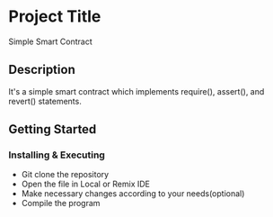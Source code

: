 # Project Title

Simple Smart Contract 

## Description

It's a simple smart contract which implements require(), assert(), and revert() statements.

## Getting Started

### Installing & Executing

* Git clone the repository
* Open the file in Local or Remix IDE
* Make necessary changes according to your needs(optional)
* Compile the program
